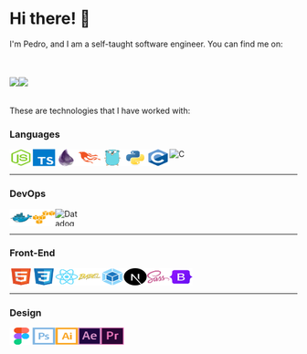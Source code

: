 # Hi there! 🧐


I'm Pedro, and I am a self-taught software engineer. You can find me on:
<div style='display: flex; margin-top:50px;'>
   <a href = "mailto:pedrohcmatheus@gmail.com">
     <img src="https://img.shields.io/badge/-Gmail-%23333?style=for-the-badge&logo=gmail&logoColor=white" target="_blank">
   </a>
   <a href="https://www.linkedin.com/in/pecampelo/" target="_blank">
     <img src="https://img.shields.io/badge/-LinkedIn-%230077B5?style=for-the-badge&logo=linkedin&logoColor=white" target="_blank">
   </a>
</div>

<br>

These are technologies that I have worked with:

<h3> Languages </h3>
<div style='display: flex'>
  <img align="center" alt="NodeJS" height="30" width="40" src="https://raw.githubusercontent.com/devicons/devicon/master/icons/nodejs/nodejs-original.svg">
  <img align="center" alt="TS" height="30" width="40" src="https://raw.githubusercontent.com/devicons/devicon/master/icons/typescript/typescript-plain.svg">
  <img align="center" alt="Elixir" height="30" width="40" src="https://raw.githubusercontent.com/devicons/devicon/master/icons/elixir/elixir-original.svg">
  <img align="center" alt="Phoenix" height="30" width="40" src="https://raw.githubusercontent.com/devicons/devicon/master/icons/phoenix/phoenix-original.svg">
  <img align="center" alt="Golang" height="30" width="40" src="https://raw.githubusercontent.com/devicons/devicon/master/icons/go/go-original.svg">
  <img align="center" alt="Python" height="30" width="40" src="https://raw.githubusercontent.com/devicons/devicon/master/icons/python/python-original.svg">
  <img align="center" alt="C" height="30" width="40" src="https://raw.githubusercontent.com/devicons/devicon/master/icons/c/c-original.svg">
  <img align="center" alt="C" height="30" width="40" src="https://raw.githubusercontent.com/devicons/devicon/master/icons/c++/c++original.svg">
</div>

<hr>
<h3> DevOps </h3>
<div style='display: flex'>
  <img align="center" alt="Docker" height="30" width="40" src="https://raw.githubusercontent.com/devicons/devicon/master/icons/docker/docker-original.svg">
  <img align="center" alt="AWS" height="30" width="40" src="https://raw.githubusercontent.com/devicons/devicon/master/icons/amazonwebservices/amazonwebservices-original.svg">
  <img align="center" alt="Datadog" height='30' width="40" src='https://user-images.githubusercontent.com/19526811/156367434-b7b432a6-34ab-40d8-8c5b-c858ffca85fd.svg'>
</div>

<hr>
<h3> Front-End </h3>
<div style='display: flex'>
  <img align="center" alt="HTML" height="30" width="40" src="https://raw.githubusercontent.com/devicons/devicon/master/icons/html5/html5-original.svg">
  <img align="center" alt="CSS" height="30" width="40" src="https://raw.githubusercontent.com/devicons/devicon/master/icons/css3/css3-original.svg">
  <img align="center" alt="React" height="30" width="40" src="https://raw.githubusercontent.com/devicons/devicon/master/icons/react/react-original.svg">
  <img align="center" alt="Babel" height="30" width="40" src="https://raw.githubusercontent.com/devicons/devicon/master/icons/babel/babel-original.svg">
  <img align="center" alt="Webpack" height="30" width="40" src="https://raw.githubusercontent.com/devicons/devicon/master/icons/webpack/webpack-original.svg">
  <img align="center" alt="NextJS" height="30" width="40" src="https://raw.githubusercontent.com/devicons/devicon/master/icons/nextjs/nextjs-original.svg">    
  <img align="center" alt="Sass" height="30" width="40" src="https://raw.githubusercontent.com/devicons/devicon/master/icons/sass/sass-original.svg">
  <img align="center" alt="Bootstrap" height="30" width="40" src="https://raw.githubusercontent.com/devicons/devicon/master/icons/bootstrap/bootstrap-original.svg">
 </div>

<hr>
<h3> Design </h3>
<div style='display: flex'>
  <img align="center" alt="Figma" height="30" width="40" src="https://raw.githubusercontent.com/devicons/devicon/master/icons/figma/figma-original.svg">
  <img align="center" alt="Figma" height="30" width="40" src="https://raw.githubusercontent.com/devicons/devicon/master/icons/photoshop/photoshop-line.svg">
  <img align="center" alt="Figma" height="30" width="40" src="https://raw.githubusercontent.com/devicons/devicon/master/icons/illustrator/illustrator-line.svg">
  <img align="center" alt="Figma" height="30" width="40" src="https://raw.githubusercontent.com/devicons/devicon/master/icons/aftereffects/aftereffects-original.svg">
  <img align="center" alt="Figma" height="30" width="40" src="https://raw.githubusercontent.com/devicons/devicon/master/icons/premierepro/premierepro-original.svg">
</div>
